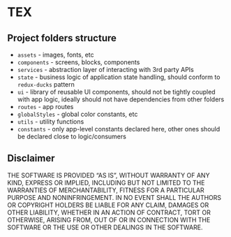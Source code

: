 
# TEX

## Project folders structure
- `assets` - images, fonts, etc
- `components` - screens, blocks, components
- `services` - abstraction layer of interacting with 3rd party APIs
- `state` - business logic of application state handling, should conform to `redux-ducks` pattern
- `ui` - library of reusable UI components, should not be tightly coupled with app logic, ideally should not have dependencies from other folders 
- `routes` - app routes
- `globalStyles` - global color constants, etc
- `utils` - utility functions
- `constants` - only app-level constants declared here, other ones should be declared close to logic/consumers

## Disclaimer
THE SOFTWARE IS PROVIDED “AS IS”, WITHOUT WARRANTY OF ANY KIND, EXPRESS OR IMPLIED, INCLUDING BUT NOT LIMITED TO THE WARRANTIES OF MERCHANTABILITY, FITNESS FOR A PARTICULAR PURPOSE AND NONINFRINGEMENT. IN NO EVENT SHALL THE AUTHORS OR COPYRIGHT HOLDERS BE LIABLE FOR ANY CLAIM, DAMAGES OR OTHER LIABILITY, WHETHER IN AN ACTION OF CONTRACT, TORT OR OTHERWISE, ARISING FROM, OUT OF OR IN CONNECTION WITH THE SOFTWARE OR THE USE OR OTHER DEALINGS IN THE SOFTWARE.
